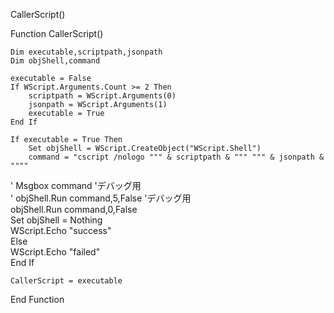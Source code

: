 CallerScript()    Function CallerScript()    	Dim executable,scriptpath,jsonpath  	Dim objShell,command    	executable = False  	If WScript.Arguments.Count >= 2 Then  		scriptpath = WScript.Arguments(0)  		jsonpath = WScript.Arguments(1)  		executable = True  	End If    	If executable = True Then  	    Set objShell = WScript.CreateObject("WScript.Shell")  	    command = "cscript /nologo """ & scriptpath & """ """ & jsonpath & """"  '    	Msgbox command 'デバッグ用  '	   	objShell.Run command,5,False 'デバッグ用  	   	objShell.Run command,0,False      	Set objShell = Nothing      	WScript.Echo "success"      Else      	WScript.Echo "failed"      End If    	CallerScript = executable    End Function